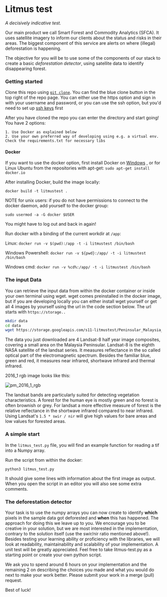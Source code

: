 # Litmus test

_A decisively indicative test._

Our main product we call Smart Forest and Commodity Analytics (SFCA). It uses
satellite imagery to inform our clients about the status and risks in their areas. The biggest component of this service are alerts on where (illegal) deforestation is happening.

The objective for you will be to use some of the components of our stack to create a basic _deforestation detector_, using satellite data to identify disappearing forest.

### Getting started


Clone this repo using [`git clone`](https://www.atlassian.com/git/tutorials/setting-up-a-repository/git-clone). 
You can find the blue clone button in the top right of the repo page. You can either use the https option and sign in 
with your username and password, or you can use the ssh option, but you'd need to set up
[ssh keys](https://docs.gitlab.com/ee/user/ssh.html) first

After you have cloned the repo you can enter the directory and start going! You have 2 options:

    1. Use Docker as explained below
    2. Use your own preferred way of developing using e.g. a virtual env. Check the requirements.txt for necessary libs

#### Docker
If you want to use the docker option, first  install Docker on [Windows](https://docs.docker.com/docker-for-windows/install/)
, or for Linux Ubuntu from the repositories with apt-get: `sudo apt-get install docker.io`
 
After installing Docker, build the image locally:

`docker build -t litmustest . `

NOTE for unix users: if you do not have permissions to connect to the docker daemon, add yourself to the docker group: 

`sudo usermod -a -G docker $USER`

You might have to log out and back in again!

Run docker with a binding of the current workdir at `/app`:

Linux: `docker run -v $(pwd):/app -t -i litmustest /bin/bash`

Windows Powershell: `docker run -v ${pwd}:/app/ -t -i litmustest /bin/bash`

Windows cmd: `docker run -v %cd%:/app/ -t -i litmustest /bin/bash`


### The input Data
You can retrieve the input data from within the docker container or inside your own terminal using wget. wget comes 
preinstalled in the docker image, but if you are developing locally you can either install wget yourself or get all 
4 images by yourself using the url in the code section below. The url starts with `https://storage..`

```bash
mkdir data
cd data
wget https://storage.googleapis.com/s11-litmustest/Peninsular_Malaysia_{2016..2017}_{1..2}_Landsat8.tif
```

The data you just downloaded are 4 Landsat-8 half year image composites, covering a small area on the Malaysia Peninsular. 
Landsat-8 is the eighth NASA satellite of the landsat series. It measures reflectance in the so called optical part of 
the electromagnetic spectrum. Besides the familiar blue, green and red, it measures near infrared, shortwave infrared 
and thermal infrared.

2016_1 rgb image looks like this:

![pm_2016_1_rgb](https://storage.googleapis.com/s11-litmustest/Screenshot%20from%202018-02-01%2014-00-16.png)

The landsat bands are particularly suited for detecting vegetation characteristics. A forest for the human eye 
is mostly green and no forest is often brownish or grey. For landsat a more effective measure of forest is the 
relative reflectance in the shortwave infrared compared to near infrared. Using Landsat's `1.5 * swir / nir` 
will give high values for bare areas and low values for forested areas.

### A simple start
In the `litmus_test.py` file, you will find an example function for reading a tif into a Numpy array.

Run the script from within the docker:

`python3 litmus_test.py`

It should give some lines with information about the first image as output.
When you open the script in an editor you will also see some extra comments.

### The deforestation detector
Your task is to use the numpy arrays you can now create to identify **which** pixels in the sample data got deforested and **when** this has happened. The approach for doing this we leave up to you. We encourage you to be creative in your solution, but we are most interested in the implementation, contrary to the solution itself (use the swir/nir ratio mentioned above!). Besides testing your learning ability or proficiency with the libraries, we will look at readability, maintainability and scalability of your implementation. A unit test will be greatly appreciated. Feel free to take litmus-test.py as a starting point or create your own python script.

We ask you to spend around 6 hours on your implementation and the remaining 2 on describing the choices you made and what you would do next to make your work better. Please submit your work in a merge (pull) request.

Best of luck!
